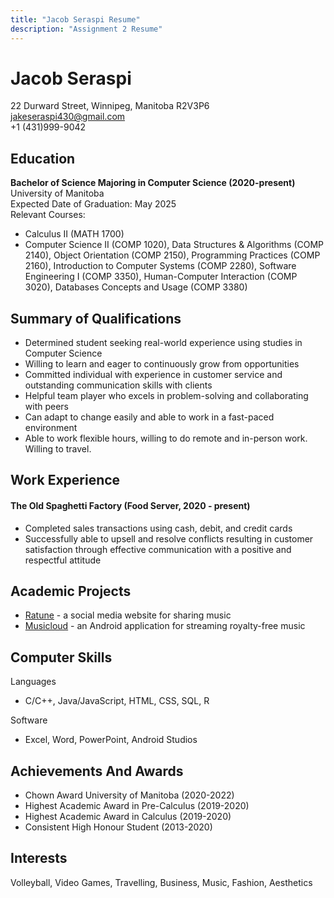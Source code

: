 ```yaml
---
title: "Jacob Seraspi Resume"
description: "Assignment 2 Resume"
---
```


# Jacob Seraspi

22 Durward Street, Winnipeg, Manitoba R2V3P6  
jakeseraspi430@gmail.com  
+1 (431)999-9042  

## Education

**Bachelor of Science Majoring in Computer Science (2020-present)**  
University of Manitoba  
Expected Date of Graduation: May 2025  
Relevant Courses:  
- Calculus II (MATH 1700)
- Computer Science II (COMP 1020),  Data Structures & Algorithms (COMP 2140), Object Orientation (COMP 2150), Programming Practices (COMP 2160), Introduction to Computer Systems (COMP 2280), Software Engineering I (COMP 3350), Human-Computer Interaction (COMP 3020), Databases Concepts and Usage (COMP 3380) 

## Summary of Qualifications

* Determined student seeking real-world experience using studies in Computer Science
* Willing to learn and eager to continuously grow from opportunities 
* Committed individual with experience in customer service and outstanding communication skills with clients
* Helpful team player who excels in problem-solving and collaborating with peers
* Can adapt to change easily and able to work in a fast-paced environment
* Able to work flexible hours, willing to do remote and in-person work. Willing to travel.

## Work Experience

#### The Old Spaghetti Factory (Food Server, 2020 - present) 

* Completed sales transactions using cash, debit, and credit cards
* Successfully able to upsell and resolve conflicts resulting in customer satisfaction through effective communication with a positive and respectful attitude

## Academic Projects

* [Ratune](https://github.com/joshsig/Ratune) - a social media website for sharing music
* [Musicloud](https://code.cs.umanitoba.ca/comp3350-winter2023/a02-g02-musiccloud) - an Android application for streaming royalty-free music

## Computer Skills

Languages  
* C/C++, Java/JavaScript, HTML, CSS, SQL, R

Software
* Excel, Word, PowerPoint, Android Studios


## Achievements And Awards

* Chown Award University of Manitoba (2020-2022)
* Highest Academic Award in Pre-Calculus (2019-2020)
* Highest Academic Award in Calculus (2019-2020)
* Consistent High Honour Student (2013-2020)

## Interests

Volleyball, Video Games, Travelling, Business, Music, Fashion, Aesthetics